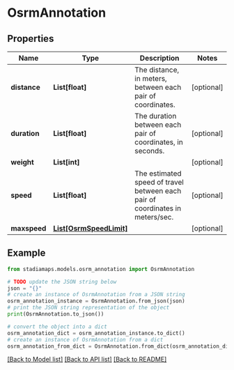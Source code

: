 # OsrmAnnotation


## Properties

Name | Type | Description | Notes
------------ | ------------- | ------------- | -------------
**distance** | **List[float]** | The distance, in meters, between each pair of coordinates. | [optional] 
**duration** | **List[float]** | The duration between each pair of coordinates, in seconds. | [optional] 
**weight** | **List[int]** |  | [optional] 
**speed** | **List[float]** | The estimated speed of travel between each pair of coordinates in meters/sec. | [optional] 
**maxspeed** | [**List[OsrmSpeedLimit]**](OsrmSpeedLimit.md) |  | [optional] 

## Example

```python
from stadiamaps.models.osrm_annotation import OsrmAnnotation

# TODO update the JSON string below
json = "{}"
# create an instance of OsrmAnnotation from a JSON string
osrm_annotation_instance = OsrmAnnotation.from_json(json)
# print the JSON string representation of the object
print(OsrmAnnotation.to_json())

# convert the object into a dict
osrm_annotation_dict = osrm_annotation_instance.to_dict()
# create an instance of OsrmAnnotation from a dict
osrm_annotation_from_dict = OsrmAnnotation.from_dict(osrm_annotation_dict)
```
[[Back to Model list]](../README.md#documentation-for-models) [[Back to API list]](../README.md#documentation-for-api-endpoints) [[Back to README]](../README.md)


